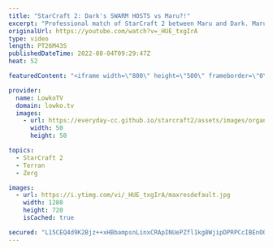 ```yaml
---
title: "StarCraft 2: Dark's SWARM HOSTS vs Maru?!"
excerpt: "Professional match of StarCraft 2 between Maru and Dark. Maru has been playing a turtle style of Terran versus Zerg lately, and because of that Dark decides to give the most underused Zerg unit a try: The Swarm Host.  Support my work on Patreon: https://www.patreon.com/lowkotv Become a YouTube member:"
originalUrl: https://youtube.com/watch?v=_HUE_txgIrA
type: video
length: PT26M43S
publishedDateTime: 2022-08-04T09:29:47Z
heat: 52

featuredContent: "<iframe width=\"800\" height=\"500\" frameborder=\"0\" src=\"https://www.youtube.com/embed/_HUE_txgIrA\" allow=\"accelerometer; autoplay; encrypted-media; gyroscope; picture-in-picture\" allowfullscreen></iframe>"

provider:
  name: LowkoTV
  domain: lowko.tv
  images:
    - url: https://everyday-cc.github.io/starcraft2/assets/images/organizations/lowko.tv-50x50.jpg
      width: 50
      height: 50

topics:
  - StarCraft 2
  - Terran
  - Zerg

images:
  - url: https://i.ytimg.com/vi/_HUE_txgIrA/maxresdefault.jpg
    width: 1280
    height: 720
    isCached: true

secured: "L15CEQ4d9K2Bjz++xHBbampsnLinxCRApINUePZfl1kg8WjipDPRPCcIBEnOQsQsdq43oN3UL6yXwrqmrXv2eKxqr+V7ptb/PlQ0rKy8q9/UdMnvddzLCr0RMXY2uAggL+2KLztbuoHBeC0JPbMOQ8c0PkDnMAq1XSGWVzYKkP3371tJqZxCk/j10AfrFvKu/MuTn1ygVohwIwIYWNSY+EEp1do0JqZ6AILc/N0836qB+ttzOu+7mPQweKXI34srK+jkZeFO71iyUR0A4g2/KNI7UR6OAe9THOZBgNkr3s1aeLufQLK6entJNp9GmVecE4QfVZjiunEamQxtxnmwXD/e9VP4ZOphPZ7n6pvwNvd3DaJmh0U0C1Bv2AQ1Tt+Xf1Q46I9jOVDPdUCVGIyR9Ghz+I9EEbm3bMrNX1x4/vMe4LA8sHf4j4Vsnisspa7G;F8XUl/TCNvcIln8aVF9f2A=="
---
```


